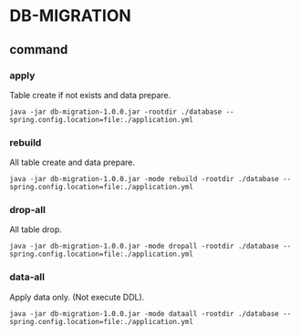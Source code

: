 # DB-MIGRATION

## command

### apply
Table create if not exists and data prepare.

```
java -jar db-migration-1.0.0.jar -rootdir ./database --spring.config.location=file:./application.yml
```

### rebuild
All table create and data prepare.

```
java -jar db-migration-1.0.0.jar -mode rebuild -rootdir ./database --spring.config.location=file:./application.yml
```

### drop-all
All table drop.

```
java -jar db-migration-1.0.0.jar -mode dropall -rootdir ./database --spring.config.location=file:./application.yml
```

### data-all
Apply data only. (Not execute DDL).

```
java -jar db-migration-1.0.0.jar -mode dataall -rootdir ./database --spring.config.location=file:./application.yml
```
